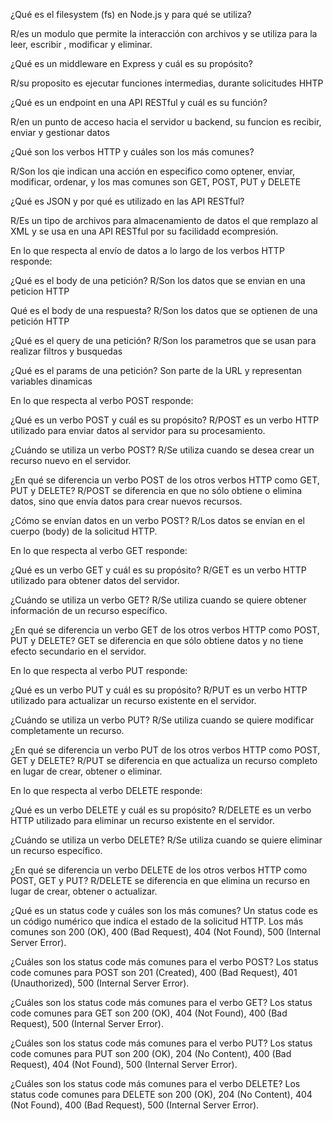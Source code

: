 ¿Qué es el filesystem (fs) en Node.js y para qué se utiliza?

R/es un modulo que permite la interacción con archivos y se utiliza para la leer, escribir , modificar y eliminar.

¿Qué es un middleware en Express y cuál es su propósito?

R/su proposito es ejecutar funciones intermedias, durante solicitudes HHTP

¿Qué es un endpoint en una API RESTful y cuál es su función?

R/en un punto de acceso hacia el servidor u backend, su funcion es recibir, enviar y gestionar datos

¿Qué son los verbos HTTP y cuáles son los más comunes?

R/Son los qie indican una acción en especifico como optener, enviar, modificar, ordenar, y los mas comunes son GET, POST, PUT y DELETE

¿Qué es JSON y por qué es utilizado en las API RESTful?

R/Es un tipo de archivos para almacenamiento de datos el que remplazo al XML y se usa en una API RESTful por su facilidadd ecompresión.

En lo que respecta al envío de datos a lo largo de los verbos HTTP responde:

¿Qué es el body de una petición? 
R/Son los datos que se envian en una peticion HTTP

Qué es el body de una respuesta?
R/Son los datos que se optienen de una petición HTTP

¿Qué es el query de una petición?
R/Son los parametros que se usan para realizar filtros y busquedas 

¿Qué es el params de una petición?
Son parte de la URL y representan variables dinamicas

En lo que respecta al verbo POST responde:

¿Qué es un verbo POST y cuál es su propósito?
R/POST es un verbo HTTP utilizado para enviar datos al servidor para su procesamiento.

¿Cuándo se utiliza un verbo POST?
R/Se utiliza cuando se desea crear un recurso nuevo en el servidor.

¿En qué se diferencia un verbo POST de los otros verbos HTTP como GET, PUT y DELETE?
R/POST se diferencia en que no sólo obtiene o elimina datos, sino que envía datos para crear nuevos recursos.

¿Cómo se envían datos en un verbo POST?
R/Los datos se envían en el cuerpo (body) de la solicitud HTTP.

En lo que respecta al verbo GET responde:

¿Qué es un verbo GET y cuál es su propósito?
R/GET es un verbo HTTP utilizado para obtener datos del servidor.

¿Cuándo se utiliza un verbo GET?
R/Se utiliza cuando se quiere obtener información de un recurso específico.

¿En qué se diferencia un verbo GET de los otros verbos HTTP como POST, PUT y DELETE?
GET se diferencia en que sólo obtiene datos y no tiene efecto secundario en el servidor.

En lo que respecta al verbo PUT responde:

¿Qué es un verbo PUT y cuál es su propósito? 
R/PUT es un verbo HTTP utilizado para actualizar un recurso existente en el servidor.

¿Cuándo se utiliza un verbo PUT? 
R/Se utiliza cuando se quiere modificar completamente un recurso.

¿En qué se diferencia un verbo PUT de los otros verbos HTTP como POST, GET y DELETE?
R/PUT se diferencia en que actualiza un recurso completo en lugar de crear, obtener o eliminar.

En lo que respecta al verbo DELETE responde:

¿Qué es un verbo DELETE y cuál es su propósito?
R/DELETE es un verbo HTTP utilizado para eliminar un recurso existente en el servidor.

¿Cuándo se utiliza un verbo DELETE?
R/Se utiliza cuando se quiere eliminar un recurso específico.

¿En qué se diferencia un verbo DELETE de los otros verbos HTTP como POST, GET y PUT? 
R/DELETE se diferencia en que elimina un recurso en lugar de crear, obtener o actualizar.

¿Qué es un status code y cuáles son los más comunes?
Un status code es un código numérico que indica el estado de la solicitud HTTP. Los más comunes son 200 (OK), 400 (Bad Request), 404 (Not Found), 500 (Internal Server Error).

¿Cuáles son los status code más comunes para el verbo POST?
Los status code comunes para POST son 201 (Created), 400 (Bad Request), 401 (Unauthorized), 500 (Internal Server Error).

¿Cuáles son los status code más comunes para el verbo GET?
Los status code comunes para GET son 200 (OK), 404 (Not Found), 400 (Bad Request), 500 (Internal Server Error).

¿Cuáles son los status code más comunes para el verbo PUT?
Los status code comunes para PUT son 200 (OK), 204 (No Content), 400 (Bad Request), 404 (Not Found), 500 (Internal Server Error).

¿Cuáles son los status code más comunes para el verbo DELETE?
Los status code comunes para DELETE son 200 (OK), 204 (No Content), 404 (Not Found), 400 (Bad Request), 500 (Internal Server Error).